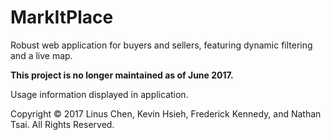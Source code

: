 # MarkItPlace
Robust web application for buyers and sellers, featuring dynamic filtering and
a live map.

**This project is no longer maintained as of June 2017.**

Usage information displayed in application.

Copyright © 2017 Linus Chen, Kevin Hsieh, Frederick Kennedy, and Nathan Tsai.
All Rights Reserved.
